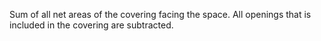Sum of all net areas  of the covering facing the space. All openings that is included in the covering are subtracted.
